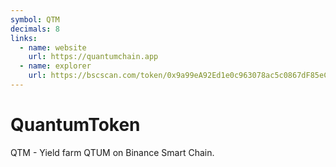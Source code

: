```yaml
---
symbol: QTM
decimals: 8
links:
  - name: website
    url: https://quantumchain.app
  - name: explorer
    url: https://bscscan.com/token/0x9a99eA92Ed1e0c963078ac5c0867dF85eC6d06B7
---
```


# QuantumToken

QTM - Yield farm QTUM on Binance Smart Chain.
